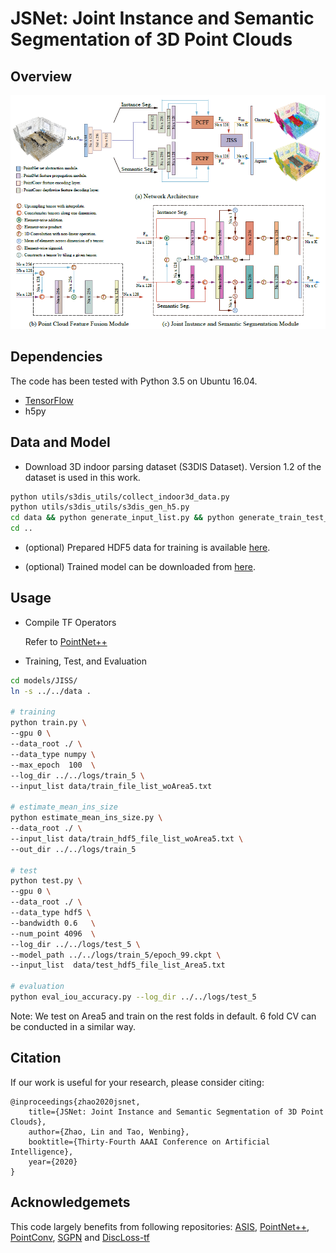 # JSNet: Joint Instance and Semantic Segmentation of 3D Point Clouds

<!-- [[arXiv]](https://arxiv.org) -->

## Overview
![](misc/fig.png)

## Dependencies

The code has been tested with Python 3.5 on Ubuntu 16.04.
*  [TensorFlow](https://www.tensorflow.org/)
*  h5py



## Data and Model

* Download 3D indoor parsing dataset (S3DIS Dataset). Version 1.2 of the dataset is used in this work.

``` bash
python utils/s3dis_utils/collect_indoor3d_data.py
python utils/s3dis_utils/s3dis_gen_h5.py
cd data && python generate_input_list.py && python generate_train_test_list.py
cd ..
```

* (optional) Prepared HDF5 data for training is available [here](https://drive.google.com/open?id=1PjWweT61nmIX7zc2vJClhzHxyTHGvstQ).

* (optional) Trained model can be downloaded from [here](https://drive.google.com/open?id=1YioepsaYmpgqK3zqMtScoZEZBMjmSXMA).

## Usage

* Compile TF Operators

  Refer to [PointNet++](https://github.com/charlesq34/pointnet2)

* Training, Test, and Evaluation
``` bash
cd models/JISS/
ln -s ../../data .

# training
python train.py \
--gpu 0 \
--data_root ./ \
--data_type numpy \
--max_epoch  100  \
--log_dir ../../logs/train_5 \
--input_list data/train_file_list_woArea5.txt

# estimate_mean_ins_size 
python estimate_mean_ins_size.py \
--data_root ./ \
--input_list data/train_hdf5_file_list_woArea5.txt \
--out_dir ../../logs/train_5

# test
python test.py \
--gpu 0 \
--data_root ./ \
--data_type hdf5 \
--bandwidth 0.6   \
--num_point 4096  \
--log_dir ../../logs/test_5 \
--model_path ../../logs/train_5/epoch_99.ckpt \
--input_list  data/test_hdf5_file_list_Area5.txt

# evaluation
python eval_iou_accuracy.py --log_dir ../../logs/test_5
```

Note: We test on Area5 and train on the rest folds in default. 6 fold CV can be conducted in a similar way.

## Citation
If our work is useful for your research, please consider citing:

	@inproceedings{zhao2020jsnet,
		title={JSNet: Joint Instance and Semantic Segmentation of 3D Point Clouds},
		author={Zhao, Lin and Tao, Wenbing},
		booktitle={Thirty-Fourth AAAI Conference on Artificial Intelligence},
		year={2020}
	}


## Acknowledgemets
This code largely benefits from following repositories:
[ASIS](https://github.com/WXinlong/ASIS),
[PointNet++](https://github.com/charlesq34/pointnet2),
[PointConv](https://github.com/DylanWusee/pointconv),
[SGPN](https://github.com/laughtervv/SGPN) and
[DiscLoss-tf](https://github.com/hq-jiang/instance-segmentation-with-discriminative-loss-tensorflow)
